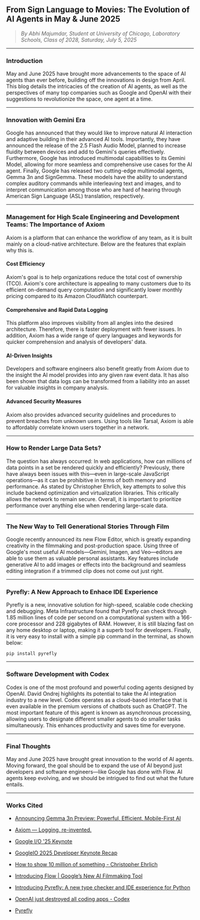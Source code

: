 ## **From Sign Language to Movies: The Evolution of AI Agents in May & June 2025**

> _By Abhi Majumdar, Student at University of Chicago, Laboratory Schools, Class of 2028, Saturday, July 5, 2025_

---

### Introduction

May and June 2025 have brought more advancements to the space of AI agents than ever before, building off the innovations in design from April. This blog details the intricacies of the creation of AI agents, as well as the perspectives of many top companies such as Google and OpenAI with their suggestions to revolutionize the space, one agent at a time.

---

### **Innovation with Gemini Era**

Google has announced that they would like to improve natural AI interaction and adaptive building in their advanced AI tools. Importantly, they have announced the release of the 2.5 Flash Audio Model, planned to increase fluidity between devices and add to Gemini's queries effectively. Furthermore, Google has introduced multimodal capabilities to its Gemini Model, allowing for more seamless and comprehensive use cases for the AI agent. Finally, Google has released two cutting-edge multimodal agents, Gemma 3n and SignGemma. These models have the ability to understand complex auditory commands while interleaving text and images, and to interpret communication among those who are hard of hearing through American Sign Language (ASL) translation, respectively.

---

### **Management for High Scale Engineering and Development Teams: The Importance of Axiom**

Axiom is a platform that can enhance the workflow of any team, as it is built mainly on a cloud-native architecture. Below are the features that explain why this is.

#### **Cost Efficiency**

Axiom's goal is to help organizations reduce the total cost of ownership (TCO). Axiom's core architecture is appealing to many customers due to its efficient on-demand query computation and significantly lower monthly pricing compared to its Amazon CloudWatch counterpart.

#### **Comprehensive and Rapid Data Logging**

This platform also improves visibility from all angles into the desired architecture. Therefore, there is faster deployment with fewer issues. In addition, Axiom has a wide range of query languages and keywords for quicker comprehension and analysis of developers' data.

#### **AI-Driven Insights**

Developers and software engineers also benefit greatly from Axiom due to the insight the AI model provides into any given raw event data. It has also been shown that data logs can be transformed from a liability into an asset for valuable insights in company analysis.

#### **Advanced Security Measures**

Axiom also provides advanced security guidelines and procedures to prevent breaches from unknown users. Using tools like Tarsal, Axiom is able to affordably correlate known users together in a network.

---

### **How to Render Large Data Sets?**

The question has always occurred: In web applications, how can millions of data points in a set be rendered quickly and efficiently? Previously, there have always been issues with this—even in large-scale JavaScript operations—as it can be prohibitive in terms of both memory and performance. As stated by Christopher Ehrlich, key attempts to solve this include backend optimization and virtualization libraries. This critically allows the network to remain secure. Overall, it is important to prioritize performance over anything else when rendering large-scale data.

---

### **The New Way to Tell Generational Stories Through Film**

Google recently announced its new Flow Editor, which is greatly expanding creativity in the filmmaking and post-production space. Using three of Google's most useful AI models—Gemini, Imagen, and Veo—editors are able to use them as valuable personal assistants. Key features include generative AI to add images or effects into the background and seamless editing integration if a trimmed clip does not come out just right.

---

### **Pyrefly: A New Approach to Enhace IDE Experience**

Pyrefly is a new, innovative solution for high-speed, scalable code checking and debugging. Meta Infrastructure found that Pyrefly can check through 1.85 million lines of code per second on a computational system with a 166-core processor and 228 gigabytes of RAM. However, it is still blazing fast on any home desktop or laptop, making it a superb tool for developers. Finally, it is very easy to install with a simple pip command in the terminal, as shown below:

```
pip install pyrefly
```

---

### **Software Development with Codex**

Codex is one of the most profound and powerful coding agents designed by OpenAI. David Ondrej highlights its potential to take the AI integration industry to a new level. Codex operates as a cloud-based interface that is even available in the premium versions of chatbots such as ChatGPT. The most important feature of this agent is known as asynchronous processing, allowing users to designate different smaller agents to do smaller tasks simultaneously. This enhances productivity and saves time for everyone.

---

### **Final Thoughts**

May and June 2025 have brought great innovation to the world of AI agents. Moving forward, the goal should be to expand the use of AI beyond just developers and software engineers—like Google has done with Flow. AI agents keep evolving, and we should be intrigued to find out what the future entails.

---

### **Works Cited**

*   [Announcing Gemma 3n Preview: Powerful, Efficient, Mobile-First AI](https://www.youtube.com/watch?v=eJFJRyXEHZ0)

*   [Axiom — Logging, re-invented.](https://axiom.co/)

*   [Google I/O '25 Keynote](https://youtu.be/o8NiE3XMPrM?list=TLGGLjYPIOTMUwYwMzA3MjAyNQ)

*   [GoogleIO 2025 Developer Keynote Recap](https://www.youtube.com/watch?v=EMZuKqr69Y8)

*   [How to show 10 million of something - Christopher Ehrlich](https://youtu.be/un3Lu3AKkto?list=TLGGrnbB7mrA6SEwMzA3MjAyNQ)

*   [Introducing Flow | Google’s New AI Filmmaking Tool](https://youtu.be/A0VttaLy4sU?list=TLGG0gJg3tE6KhAwMzA3MjAyNQ)

*   [Introducing Pyrefly: A new type checker and IDE experience for Python](https://www.youtube.com/watch?v=LXaFRKrTJVU)

*   [OpenAI just destroyed all coding apps - Codex](https://youtu.be/3xi7ZqGo1tU?list=TLGG1yHeW8h4bq0wMzA3MjAyNQ)

*   [Pyrefly](https://pyrefly.org/)
